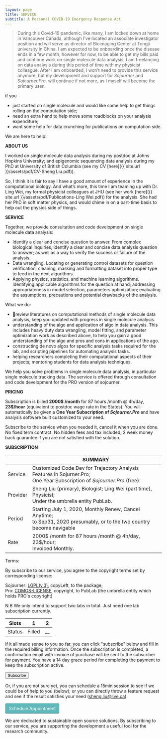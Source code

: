 ```yaml
---
layout: page
title: SERVICE
subtitle: A Personal COVID-19 Emergency Response Act
---
```


> During this Covid-19 pandemic, like many, I am locked down at home in Vancouver Canada, although I’ve located an associate investigator position and will serve as director of Bioimaging Center at Tongji university in China. I am expected to be onboarding once the disease ends in a few month; however for now, to be able to get my bills paid and continue work on single molecule data analysis, I am freelancing on data analysis during this period of time with my physicist colleague. After I am onboarded, I won’t need to provide this service anymore, but my development and support for *Sojourner* and *Sojourner.Pro*. will continue if not more, as I myself will become the primary user.

if you 

- just started on single molecule and would like some help to get things rolling on the computation side;
- need an extra hand to help move some roadblocks on your analysis expenditure; 
- want some help for data crunching for publications on computation side. 

We are here to help! 

**ABOUT US**

I worked on single molecule data analysis during my postdoc at Johns Hopkins University; and epigenomic sequencing data analysis during my PhD at University of British Columbia (see my CV [here]({{ site.url }}/assets/pdf/CV-Sheng Liu.pdf)).

So, I think it is fair to say I have a good amount of experience in the computational biology. And what’s more, this time I am teaming up with Dr. Ling Wei, my formal physicist colleagues at JHU (see her work [here]({{ site.url }}/assets/pdf/Publications-Ling Wei.pdf)) for the analysis. She had her PhD in soft matter physics, and would chime in on a part-time basis to help out the physics side of things.

**SERVICE**

Together, we provide consultation and code development on single molecule data analysis:

* Identify a clear and concise question to answer. From complex biological inquiries, identify a clear and concise data analysis question to answer; as well as a way to verify the success or failure of the analysis. 
* Data wrangling. Locating or generating control datasets for question verification; cleaning, masking and formatting dataset into proper type to feed in the next algorithms. 
* Applying physics, statistics, and machine learning algorithms. Identifying applicable algorithms for the question at hand; addressing appropriateness in model selection, parameters optimization; evaluating the assumptions, precautions and potential drawbacks of the analysis.

What we do:

- review literatures on computational methods of single molecule data analysis, keep you updated with progress in single molecule analysis. 
- understanding of the algo and application of algo in data analysis. This includes heavy duty data wrangling, model fitting, and parameter optimization work as described above, to help you gain a good understanding of the algo and pros and cons in applications of the ago. 
- constructing de novo algos for specific analysis tasks required for the lab, and scripting pipelines for automating analysis tasks.
- helping researchers completing their computational aspects of their projects; mentoring students for data analysis techniques. 

We help you solve problems in single molecule data analysis, in particular single molecule tracking data. The service is offered through consultation and code development for the PRO version of sojourner. 

**PRICING**

Subscription is billed **2000$ /month** for 87 hours /month @ 4h/day, **23$/hour** (equivalent to postdoc wage rate in the States). You will automatically be given a **One Year Subscription of *Sojourner.Pro*** and have analysis software built customized to your need.

Subscribe to the service when you needed it, cancel it when you are done. No fixed term contract. No hidden fees and tax included; 2 week money back guarantee if you are not satisfied with the solution. 

**SUBSCRIPTION**

|          | SUMMARY                                                      |
| -------- | ------------------------------------------------------------ |
| Service  | Customized Code Dev for Trajectory Analysis Features in Sojurner.Pro;<br/>One Year Subscription of *Sojourner.Pro* (free). |
| Provider | Sheng Liu (primary), Biologist; Ling Wei (part time), Physicist; <br/>Under the umbrella entity PubLab. |
| Period   | Starting July 1, 2020, Monthly Renew, Cancel Anytime; <br/>to Sep31, 2020 presumably, or to the two country become navigable |
| Rate     | 2000$ /month for 87 hours /month @ 4h/day, 23$/hour; <br/>Invoiced Monthly. |

Terms:

By subscribe to our service, you agree to the copyright terms set by corresponding license: 

Sojourner: [LGPL(v.3)](https://opensource.org/licenses/LGPL-3.0), copyLeft, to the package;<br/>Pro: [COMOS-LICENSE](https://github.com/sheng-liu/sojourner/blob/master/docs/COMOS-LICENSE.txt), copyright, to PubLab (the umbrella entity which holds PRO's copyright)

N.B We only intend to support two labs in total. Just need one lab subscription currently. 

| Slots  | 1      | 2    |
| ------ | ------ | ---- |
| Status | Filled | __   |

If it all made sense to you so far, you can click "subscribe" below and fill in the required billing information. Once the subscription is completed, a confirmation email with invoice of purchase will be sent to the subscriber for payment. You have a 14 day grace period for completing the payment to keep the subscription active.



<button name="Subscribe" onclick="location.href='http://eepurl.com/g812FH'">Subscribe</button>



Or, if you are not sure yet, you can schedule a 15min session to see if we could be of help to you (below); or you can directly throw a feature request and see if the result satisfies your need (sheng.liu@live.ca).

<a href="https://app.acuityscheduling.com/schedule.php?owner=19997944" target="_blank" class="acuity-embed-button" style="background: #5fb8b9; color: #fff; padding: 8px 12px; border: 0px; -webkit-box-shadow: 0 -2px 0 rgba(0,0,0,0.15) inset;-moz-box-shadow: 0 -2px 0 rgba(0,0,0,0.15) inset;box-shadow: 0 -2px 0 rgba(0,0,0,0.15) inset;border-radius: 4px; text-decoration: none; display: inline-block;">Schedule Appointment</a><link rel="stylesheet" href="https://embed.acuityscheduling.com/embed/button/19997944.css" id="acuity-button-styles" /><script src="https://embed.acuityscheduling.com/embed/button/19997944.js" async></script>

We are dedicated to sustainable open source solutions. By subscribing to our service, you are supporting the development a useful tool for the research community. 

